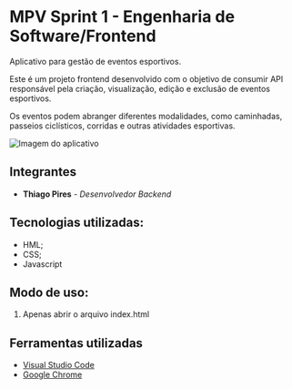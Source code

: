 # MPV Sprint 1 - Engenharia de Software/Frontend

Aplicativo para gestão de eventos esportivos.

Este é um projeto frontend desenvolvido com o objetivo de consumir API responsável pela criação, visualização, edição e exclusão de eventos esportivos.

Os eventos podem abranger diferentes modalidades, como caminhadas, passeios ciclísticos, corridas e outras atividades esportivas.

![Imagem do aplicativo](https://example.com/logo.png)

## Integrantes

* **Thiago Pires** - *Desenvolvedor Backend*

## Tecnologias utilizadas:

* HML;
* CSS;
* Javascript

## Modo de uso:

1. Apenas abrir o arquivo index.html

## Ferramentas utilizadas

* [Visual Studio Code](https://code.visualstudio.com/)
* [Google Chrome](https://www.google.pt/intl/pt-PT/chrome/?brand=CHBD&gclid=Cj0KCQjwn_LrBRD4ARIsAFEQFKt3kLTIsdU6a-sk3FKsxrhplkKaYNHo6Pt3aRbaEAJ3TK4fZslZmtUaAvHVEALw_wcB&gclsrc=aw)


